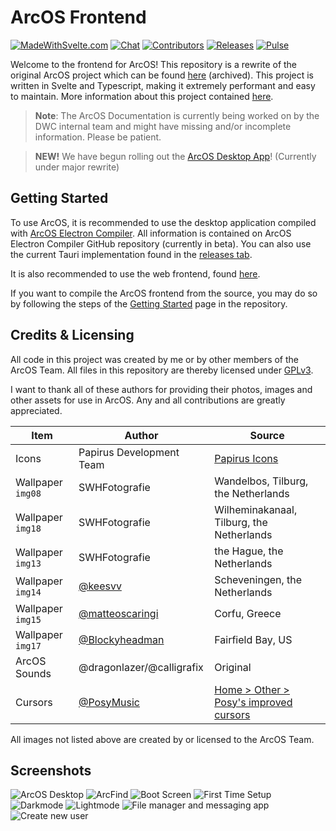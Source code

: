 # ArcOS Frontend

[![MadeWithSvelte.com](https://madewithsvelte.com/storage/repo-shields/4407-shield.svg)](https://madewithsvelte.com/p/arcos/shield-link)
[![Chat](https://img.shields.io/discord/1082383732637450320?label=Community&logo=discord)](https://discord.gg/ARjRM6uNqf)
[![Contributors](https://img.shields.io/github/contributors/IzK-ArcOS/ArcOS-Frontend)](https://github.com/IzK-ArcOS/ArcOS-Frontend/graphs/contributors)
[![Releases](https://raster.shields.io/github/v/release/IzK-ArcOS/ArcOS-Frontend.svg)](https://github.com/IzK-ArcOS/ArcOS-Frontend/releases)
[![Pulse](https://img.shields.io/github/commit-activity/m/IzK-ArcOS/ArcOS-Frontend)](https://github.com/badges/IzK-ArcOS/ArcOS-Frontend)

Welcome to the frontend for ArcOS! This repository is a rewrite of the original ArcOS project which can be found [here](https://github.com/IzK-ArcOS/ArcOS-Environment) (archived). This project is written in Svelte and Typescript, making it extremely performant and easy to maintain. More information about this project contained [here](https://github.com/IzK-ArcOS?view_as=public).

> **Note**: The ArcOS Documentation is currently being worked on by the DWC internal team and might have missing and/or incomplete information. Please be patient.

> **NEW!** We have begun rolling out the [ArcOS Desktop App](https://github.com/IzK-ArcOS/ArcOS-Frontend/releases)! (Currently under major rewrite)

## Getting Started

To use ArcOS, it is recommended to use the desktop application compiled with [ArcOS Electron Compiler](https://github.com/IzK-ArcOS/ArcOS-Electron-Compiler). All information is contained on ArcOS Electron Compiler GitHub repository (currently in beta). You can also use the current Tauri implementation found in the [releases tab](https://github.com/IzK-ArcOS/ArcOS-Frontend/releases/).

It is also recommended to use the web frontend, found [here](https://izk-arcos.nl/web/).

If you want to compile the ArcOS frontend from the source, you may do so by following the steps of the [Getting Started](docs/Getting%20Started.md) page in the repository.

## Credits & Licensing

All code in this project was created by me or by other members of the ArcOS Team. All files in this repository are thereby licensed under [GPLv3](./LICENSE).

I want to thank all of these authors for providing their photos, images and other assets for use in ArcOS. Any and all contributions are greatly appreciated.

| Item              | Author                                               | Source                                                                           |
| ----------------- | ---------------------------------------------------- | -------------------------------------------------------------------------------- |
| Icons             | Papirus Development Team                             | [Papirus Icons](https://github.com/PapirusDevelopmentTeam/papirus-icon-theme)    |
| Wallpaper `img08` | SWHFotografie                                        | Wandelbos, Tilburg, the Netherlands                                              |
| Wallpaper `img18` | SWHFotografie                                        | Wilheminakanaal, Tilburg, the Netherlands                                        |
| Wallpaper `img13` | SWHFotografie                                        | the Hague, the Netherlands                                                       |
| Wallpaper `img14` | [@keesvv](https://github.com/keesvv)                 | Scheveningen, the Netherlands                                                    |
| Wallpaper `img15` | [@matteoscaringi](https://github.com/matteoscaringi) | Corfu, Greece                                                                    |
| Wallpaper `img17` | [@Blockyheadman](https://github.com/matteoscaringi)  | Fairfield Bay, US                                                                |
| ArcOS Sounds      | @dragonlazer/@calligrafix                            | Original                                                                         |
| Cursors           | [@PosyMusic](https://www.youtube.com/@PosyMusic)     | [Home > Other > Posy's improved cursors](http://www.michieldb.nl/other/cursors/) |

All images not listed above are created by or licensed to the ArcOS Team.

## Screenshots

![ArcOS Desktop](https://user-images.githubusercontent.com/76709090/223267524-aca68c8f-dcd2-4e27-99b7-8d6442ba2fc3.png)
![ArcFind](https://user-images.githubusercontent.com/76709090/223268177-4ef2be20-8f40-4401-9fd5-841f1236c827.png)
![Boot Screen](https://user-images.githubusercontent.com/76709090/223268411-da2675e1-03ec-4e34-b3cc-e14e02a29402.png)
![First Time Setup](https://user-images.githubusercontent.com/76709090/223268591-4b1ec5f8-9277-4f36-82d9-0051adbf7931.png)
![Darkmode](https://user-images.githubusercontent.com/76709090/223270165-513f63ad-0eec-4c66-a3dc-e353d057dddd.png)
![Lightmode](https://user-images.githubusercontent.com/76709090/223270414-c3f137a6-7feb-43e0-a556-9051098c01b9.png)
![File manager and messaging app](https://user-images.githubusercontent.com/76709090/223271853-cb539319-fb3b-479b-a4aa-c62ecd3d737e.png)
![Create new user](https://user-images.githubusercontent.com/76709090/223274923-8cde40bf-7960-4940-b917-cc42538efaff.png)
